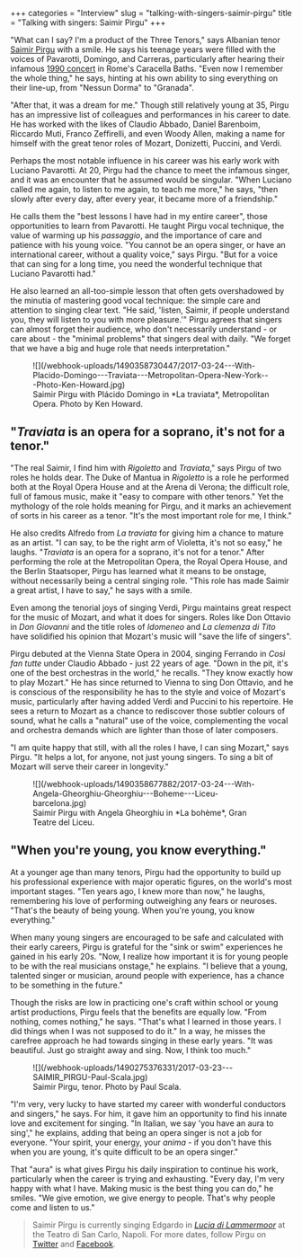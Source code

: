 +++
categories = "Interview"
slug = "talking-with-singers-saimir-pirgu"
title = "Talking with singers: Saimir Pirgu"
+++

"What can I say? I'm a product of the Three Tenors," says Albanian tenor [Saimir Pirgu](/scene/people/saimir-pirgu/) with a smile. He says his teenage years were filled with the voices of Pavarotti, Domingo, and Carreras, particularly after hearing their infamous [1990 concert](https://www.amazon.co.uk/Original-Three-Tenors-Concert-DVD/dp/B00004R72K) in Rome's Caracella Baths. "Even now I remember the whole thing," he says, hinting at his own ability to sing everything on their line-up, from "Nessun Dorma" to "Granada".

"After that, it was a dream for me." Though still relatively young at 35, Pirgu has an impressive list of colleagues and performances in his career to date. He has worked with the likes of Claudio Abbado, Daniel Barenboim, Riccardo Muti, Franco Zeffirelli, and even Woody Allen, making a name for himself with the great tenor roles of Mozart, Donizetti, Puccini, and Verdi.

Perhaps the most notable influence in his career was his early work with Luciano Pavarotti. At 20, Pirgu had the chance to meet the infamous singer, and it was an encounter that he assumed would be singular. "When Luciano called me again, to listen to me again, to teach me more," he says, "then slowly after every day, after every year, it became more of a friendship."

He calls them the "best lessons I have had in my entire career", those opportunities to learn from Pavarotti. He taught Pirgu vocal technique, the value of warming up his *passaggio*, and the importance of care and patience with his young voice. "You cannot be an opera singer, or have an international career, without a quality voice," says Pirgu. "But for a voice that can sing for a long time, you need the wonderful technique that Luciano Pavarotti had."

He also learned an all-too-simple lesson that often gets overshadowed by the minutia of mastering good vocal technique: the simple care and attention to singing clear text. "He said, 'listen, Saimir, if people understand you, they will listen to you with more pleasure.'" Pirgu agrees that singers can almost forget their audience, who don't necessarily understand - or care about - the "minimal problems" that singers deal with daily. "We forget that we have a big and huge role that needs interpretation."

<figure data-type="image">
![](/webhook-uploads/1490358730447/2017-03-24---With-Placido-Domingo---Traviata---Metropolitan-Opera-New-York---Photo-Ken-Howard.jpg)
<figcaption>Saimir Pirgu with Plácido Domingo in *La traviata*, Metropolitan Opera. Photo by Ken Howard.</figcaption>
</figure>

## "*Traviata* is an opera for a soprano, it's not for a tenor."

"The real Saimir, I find him with *Rigoletto* and *Traviata*," says Pirgu of two roles he holds dear. The Duke of Mantua in *Rigoletto* is a role he performed both at the Royal Opera House and at the Arena di Verona; the difficult role, full of famous music, make it "easy to compare with other tenors." Yet the mythology of the role holds meaning for Pirgu, and it marks an achievement of sorts in his career as a tenor. "It's the most important role for me, I think."

He also credits Alfredo from *La traviata* for giving him a chance to mature as an artist. "I can say, to be the right arm of Violetta, it's not so easy," he laughs. "*Traviata* is an opera for a soprano, it's not for a tenor." After performing the role at the Metropolitan Opera, the Royal Opera House, and the Berlin Staatsoper, Pirgu has learned what it means to be onstage, without necessarily being a central singing role. "This role has made Saimir a great artist, I have to say," he says with a smile.

Even among the tenorial joys of singing Verdi, Pirgu maintains great respect for the music of Mozart, and what it does for singers. Roles like Don Ottavio in *Don Giovanni* and the title roles of *Idomeneo* and *La clemenza di Tito* have solidified his opinion that Mozart's music will "save the life of singers".

Pirgu debuted at the Vienna State Opera in 2004, singing Ferrando in *Così fan tutte* under Claudio Abbado - just 22 years of age. "Down in the pit, it's one of the best orchestras in the world," he recalls. "They know exactly how to play Mozart." He has since returned to Vienna to sing Don Ottavio, and he is conscious of the responsibility he has to the style and voice of Mozart's music, particularly after having added Verdi and Puccini to his repertoire. He sees a return to Mozart as a chance to rediscover those subtler colours of sound, what he calls a "natural" use of the voice, complementing the vocal and orchestra demands which are lighter than those of later composers.

"I am quite happy that still, with all the roles I have, I can sing Mozart," says Pirgu. "It helps a lot, for anyone, not just young singers. To sing a bit of Mozart will serve their career in longevity."

<figure data-type="image">
![](/webhook-uploads/1490358677882/2017-03-24---With-Angela-Gheorghiu-Gheorghiu---Boheme---Liceu-barcelona.jpg)
<figcaption>Saimir Pirgu with Angela Gheorghiu in *La bohème*, Gran Teatre del Liceu.</figcaption>
</figure>

## "When you're young, you know everything."

At a younger age than many tenors, Pirgu had the opportunity to build up his professional experience with major operatic figures, on the world's most important stages. "Ten years ago, I knew more than now," he laughs, remembering his love of performing outweighing any fears or neuroses. "That's the beauty of being young. When you're young, you know everything."

When many young singers are encouraged to be safe and calculated with their early careers, Pirgu is grateful for the "sink or swim" experiences he gained in his early 20s. "Now, I realize how important it is for young people to be with the real musicians onstage," he explains. "I believe that a young, talented singer or musician, around people with experience, has a chance to be something in the future."

Though the risks are low in practicing one's craft within school or young artist productions, Pirgu feels that the benefits are equally low. "From nothing, comes nothing," he says. "That's what I learned in those years. I did things when I was not supposed to do it." In a way, he misses the carefree approach he had towards singing in these early years. "It was beautiful. Just go straight away and sing. Now, I think too much."

<figure data-type="image">
![](/webhook-uploads/1490275376331/2017-03-23---SAIMIR_PIRGU-Paul-Scala.jpg)
<figcaption>Saimir Pirgu, tenor. Photo by Paul Scala.</figcaption>
</figure>

"I'm very, very lucky to have started my career with wonderful conductors and singers," he says. For him, it gave him an opportunity to find his innate love and excitement for singing. "In Italian, we say 'you have an aura to sing'," he explains, adding that being an opera singer is not a job for everyone. "Your spirit, your energy, your *anima* - if you don't have this when you are young, it's quite difficult to be an opera singer."

That "aura" is what gives Pirgu his daily inspiration to continue his work, particularly when the career is trying and exhausting. "Every day, I'm very happy with what I have. Making music is the best thing you can do," he smiles. "We give emotion, we give energy to people. That's why people come and listen to us."

>Saimir Pirgu is currently singing Edgardo in [*Lucia di Lammermoor*](http://www.teatrosancarlo.it/it/spettacoli/lucia-di-lammermoor-2017.html) at the Teatro di San Carlo, Napoli. For more dates, follow Pirgu on [Twitter](https://twitter.com/saimirpirgu) and [Facebook](https://www.facebook.com/saimirpirguofficial/).
